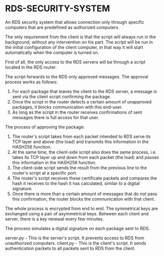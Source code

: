 # RDS-SECURITY-SYSTEM
An RDS security system that allows connection only through specific computers that are predefined as authorized computers.

The only requirement from the client is that the script will always run in the background, without any intervention on his part.
The script will be run in the initial configuration of the client computer, in that way it will start automatically when the computer is turned on.

First of all, the only access to the RDS servers will be through a script located in the RDS router.

The script forwards to the RDS only approved messages.
The approval process works as follows:
1. For each package that leaves the client to the RDS server, a message is sent via the client script confirming the package.
2. Once the script in the router detects a certain amount of unapproved packages, it blocks communication with this end-user.
3. As long as the script in the router receives confirmations of sent messages there is full access for that user.

The process of approving the package:
1. The router's script takes from each packet intended to RDS serve its TCP layer and above (the load) and transmits this information in the HASH256 function.
2. At the same time, the client-side script also does the same process, i.e. takes its TCP layer up and down from each packet (the load) and passes this information in the HASH256 function.
3. The client-side script sends the result from the previous line to the router's script at a specific port.
4. The router's script receives these certificate packets and compares the hash it receives to the hash it has calculated, similar to a digital signature.
5. Once there is more than a certain amount of messages that do not pass this confirmation, the router blocks the communication with that client.

The whole process is encrypted from end to end.
The symmetrical keys are exchanged using a pair of asymmetrical keys.
Between each client and server, there is a key renewal every few minutes.

The process simulates a digital signature on each package sent to RDS.

server.py - This is the server's script. It prevents access to RDS from unauthorized computers.
client.py - This is the client's script. It sends authentication packets to all packets sent to RDS from the client.
